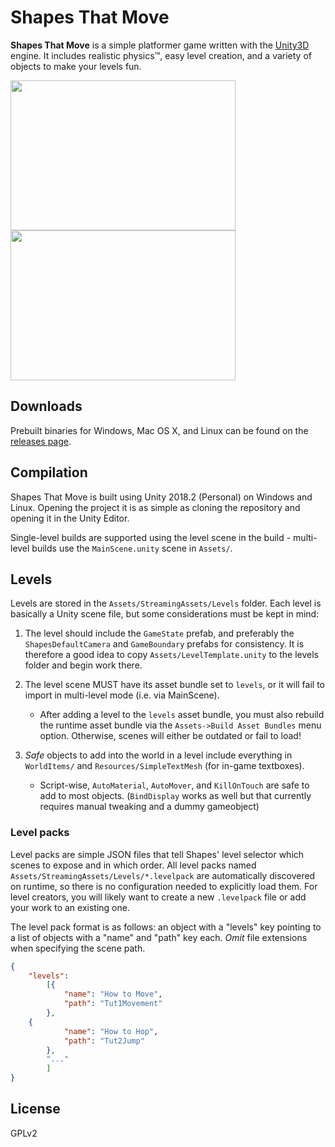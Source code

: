# Shapes That Move

**Shapes That Move** is a simple platformer game written with the [Unity3D](https://unity3d.com/) engine. It includes realistic physics™, easy level creation, and a variety of objects to make your levels fun.

<img src="shapes1.gif" width="360" height="240"> <img src="shapes2.gif" width="360" height="240">

## Downloads

Prebuilt binaries for Windows, Mac OS X, and Linux can be found on the [releases page](https://github.com/jlu5/Shapes/releases).

## Compilation
Shapes That Move is built using Unity 2018.2 (Personal) on Windows and Linux. Opening the project it is as simple as cloning the repository and opening it in the Unity Editor.

Single-level builds are supported using the level scene in the build - multi-level builds use the `MainScene.unity` scene in `Assets/`.

## Levels
Levels are stored in the `Assets/StreamingAssets/Levels` folder. Each level is basically a Unity scene file, but some considerations must be kept in mind:

1) The level should include the `GameState` prefab, and preferably the `ShapesDefaultCamera` and `GameBoundary` prefabs for consistency. It is therefore a good idea to copy `Assets/LevelTemplate.unity` to the levels folder and begin work there.

2) The level scene MUST have its asset bundle set to `levels`, or it will fail to import in multi-level mode (i.e. via MainScene).

    * After adding a level to the `levels` asset bundle, you must also rebuild the runtime asset bundle via the `Assets->Build Asset Bundles` menu option. Otherwise, scenes will either be outdated or fail to load!

3) *Safe* objects to add into the world in a level include everything in `WorldItems/` and `Resources/SimpleTextMesh` (for in-game textboxes).

    * Script-wise, `AutoMaterial`, `AutoMover`, and `KillOnTouch` are safe to add to most objects. (`BindDisplay` works as well but that currently requires manual tweaking and a dummy gameobject)

### Level packs

Level packs are simple JSON files that tell Shapes' level selector which scenes to expose and in which order. All level packs named `Assets/StreamingAssets/Levels/*.levelpack` are automatically discovered on runtime, so there is no configuration needed to explicitly load them. For level creators, you will likely want to create a new `.levelpack` file or add your work to an existing one.

The level pack format is as follows: an object with a "levels" key pointing to a list of objects with a "name" and "path" key each. *Omit* file extensions when specifying the scene path.

```json
{
    "levels":
        [{
            "name": "How to Move",
            "path": "Tut1Movement"
        },
	{
            "name": "How to Hop",
            "path": "Tut2Jump"
        },
	    "..."
        ]
}
```

## License
GPLv2
